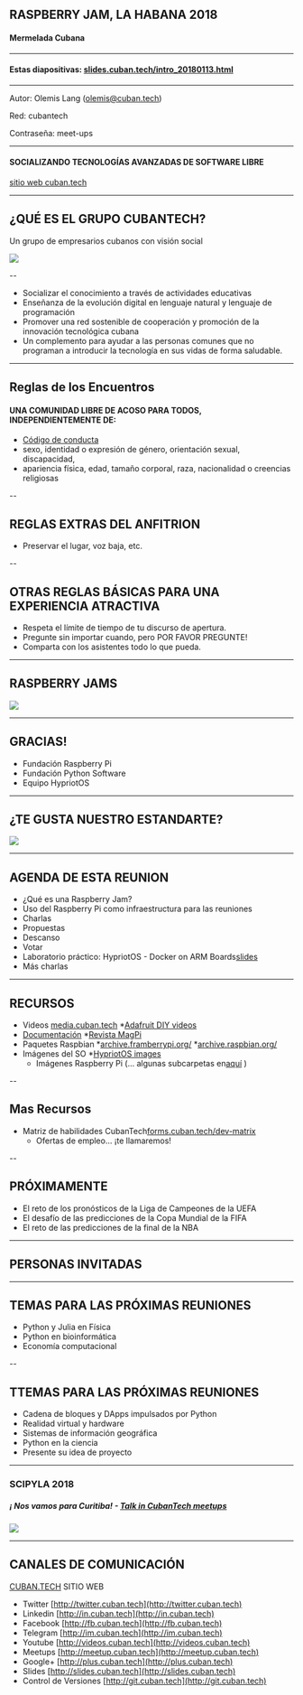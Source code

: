 

## RASPBERRY JAM, LA HABANA 2018
#### Mermelada Cubana

----------------

#### Estas diapositivas: [slides.cuban.tech/intro_20180113.html](http://slides.cuban.tech/intro_20180113.html)

------------

Autor: Olemis Lang (olemis@cuban.tech)

Red: cubantech

Contraseña: meet-ups

------------

#### SOCIALIZANDO TECNOLOGÍAS AVANZADAS DE SOFTWARE LIBRE

[sitio web cuban.tech](http://cuban.tech)

---

## ¿QUÉ ES EL GRUPO CUBANTECH?

Un grupo de empresarios cubanos con visión social

![](img/cubantech.map.png)

--

- Socializar el conocimiento a través de actividades educativas
- Enseñanza de la evolución digital en lenguaje natural y lenguaje de programación
- Promover una red sostenible de cooperación y promoción de la innovación tecnológica cubana
- Un complemento para ayudar a las personas comunes que no programan a introducir la tecnología en sus vidas de forma saludable.

---

## Reglas de los Encuentros

#### UNA COMUNIDAD LIBRE DE ACOSO PARA TODOS, INDEPENDIENTEMENTE DE:

- [Código de conducta](https://github.com/nodeschool/havana/blob/master/Code_of_Conduct.md)
- sexo, identidad o expresión de género, orientación sexual, discapacidad,
- apariencia física, edad, tamaño corporal, raza, nacionalidad o creencias religiosas

--

## REGLAS EXTRAS DEL ANFITRION

- Preservar el lugar, voz baja, etc.

--

## OTRAS REGLAS BÁSICAS PARA UNA EXPERIENCIA ATRACTIVA

- Respeta el límite de tiempo de tu discurso de apertura.
- Pregunte sin importar cuando, pero POR FAVOR PREGUNTE!
- Comparta con los asistentes todo lo que pueda.

---

## RASPBERRY JAMS

![](img/rpi.jams.map.201803.png)

---

## GRACIAS!

- Fundación Raspberry Pi
- Fundación Python Software
- Equipo HypriotOS

---

## ¿TE GUSTA NUESTRO ESTANDARTE?

![](img/rpi.cuba.banner.png)

---

## AGENDA DE ESTA REUNION

- ¿Qué es una Raspberry Jam?
- Uso del Raspberry  Pi como infraestructura para las reuniones
- Charlas
- Propuestas
- Descanso
- Votar
- Laboratorio práctico: HypriotOS - Docker on ARM Boards[slides](docker-stuff/hypriot)
- Más charlas

---

## RECURSOS

- Videos [media.cuban.tech](http://media.cuban.tech)
  *[Adafruit DIY videos](http://videos.cuban.tech/Adafruit.Liked.videos/)
- [Documentación](ftp://qnap01.local/Public/docs/)
  *[Revista MagPi](ftp://qnap01.local/Public/docs/magpi)
- Paquetes Raspbian
  *[archive.framberrypi.org/](http://archive.raspberrypi.org/)
  *[archive.raspbian.org/](http://archive.raspbian.org/)
- Imágenes del SO
  *[HypriotOS images](ftp://qnap01.local/Public/os/hypriot)
  * Imágenes Raspberry Pi (... algunas subcarpetas en[aquí](ftp://qnap01.local/Public/os/) )

--

## Mas Recursos

- Matriz de habilidades CubanTech[forms.cuban.tech/dev-matrix](http://forms.cuban.tech/dev-matrix)
  * Ofertas de empleo... ¡te llamaremos!

--

## PRÓXIMAMENTE

- El reto de los pronósticos de la Liga de Campeones de la UEFA
- El desafío de las predicciones de la Copa Mundial de la FIFA
- El reto de las predicciones de la final de la NBA

---

## PERSONAS INVITADAS

---

## TEMAS PARA LAS PRÓXIMAS REUNIONES

- Python y Julia en Física
- Python en bioinformática
- Economía computacional

--

## TTEMAS PARA LAS PRÓXIMAS REUNIONES

- Cadena de bloques y DApps impulsados por Python
- Realidad virtual y hardware
- Sistemas de información geográfica
- Python en la ciencia
- Presente su idea de proyecto

---

### SCIPYLA 2018

##### &iexcl; Nos vamos para Curitiba! - [Talk in CubanTech meetups](http://forms.cuban.tech/cubantech-speak)

![](img/scipyla2018.annonce.png)

---

## CANALES DE COMUNICACIÓN

[CUBAN.TECH](http://cuban.tech) SITIO WEB

- Twitter [http://twitter.cuban.tech](http://twitter.cuban.tech)
- Linkedin [http://in.cuban.tech](http://in.cuban.tech)
- Facebook [http://fb.cuban.tech](http://fb.cuban.tech)
- Telegram [http://im.cuban.tech](http://im.cuban.tech)
- Youtube [http://videos.cuban.tech](http://videos.cuban.tech)
- Meetups [http://meetup.cuban.tech](http://meetup.cuban.tech)
- Google+ [http://plus.cuban.tech](http://plus.cuban.tech)
- Slides [http://slides.cuban.tech](http://slides.cuban.tech)
- Control de Versiones [http://git.cuban.tech](http://git.cuban.tech)
